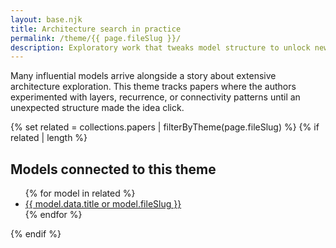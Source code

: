 ```yaml
---
layout: base.njk
title: Architecture search in practice
permalink: /theme/{{ page.fileSlug }}/
description: Exploratory work that tweaks model structure to unlock new capabilities.
---
```


Many influential models arrive alongside a story about extensive architecture exploration. This theme tracks papers where the authors experimented with layers, recurrence, or connectivity patterns until an unexpected structure made the idea click.

{% set related = collections.papers | filterByTheme(page.fileSlug) %}
{% if related | length %}
## Models connected to this theme
<ul class="link-list">
  {% for model in related %}
  <li><a href="{{ model.url }}">{{ model.data.title or model.fileSlug }}</a></li>
  {% endfor %}
</ul>
{% endif %}
